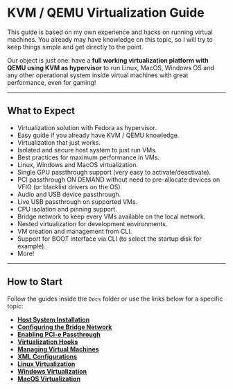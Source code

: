 # KVM / QEMU Virtualization Guide

This guide is based on my own experience and hacks on running virtual machines. You already may have knowledge on this topic, so I will try to keep things simple and get directly to the point.

Our object is just one: have a **full working virtualization platform with QEMU using KVM as hypervisor** to run Linux, MacOS, Windows OS and any other operational system inside virtual machines with great performance, even for gaming! 

----

## What to Expect

- Virtualization solution with Fedora as hypervisor.
- Easy guide if you already have KVM / QEMU knowledge.
- Virtualization that just works.
- Isolated and secure host system to just run VMs.
- Best practices for maximum performance in VMs.
- Linux, Windows and MacOS virtualization.
- Single GPU passthrough support (very easy to activate/deactivate).
- PCI passthrough ON DEMAND without need to pre-allocate devices on VFIO (or blacklist drivers on the OS).
- Audio and USB device passthrough.
- Live USB passthrough on supported VMs.
- CPU isolation and pinning support.
- Bridge network to keep every VMs available on the local network.
- Nested virtualization for development environments.
- VM creation and management from CLI.
- Support for BOOT interface via CLI (to select the startup disk for example).
- More!

----

## How to Start

Follow the guides inside the ```Docs``` folder or use the links below for a specific topic:

- **[Host System Installation](Docs/0%20-%20Installation.md)**
- **[Configuring the Bridge Network](Docs/1%20-%20Bridge%20Network.md)**
- **[Enabling PCI-e Passthrough](Docs/2%20-%20PCI-e%20Passthrough.md)**
- **[Virtualization Hooks](Docs/3%20-%20Virtualization%20Hooks.md)**
- **[Managing Virtual Machines](Docs/4%20-%20Virtual%20Machine%20Management.md)**
- **[XML Configurations](Docs/5%20-%20XML%20Configurations.md)**
- **[Linux Virtualization](Docs/6%20-%20Linux%20Virtualization.md)**
- **[Windows Virtualization](Docs/7%20-%20Windows%20Virtualization.md)**
- **[MacOS Virtualization](Docs/8%20-%20MacOS%20Virtualization.md)**
